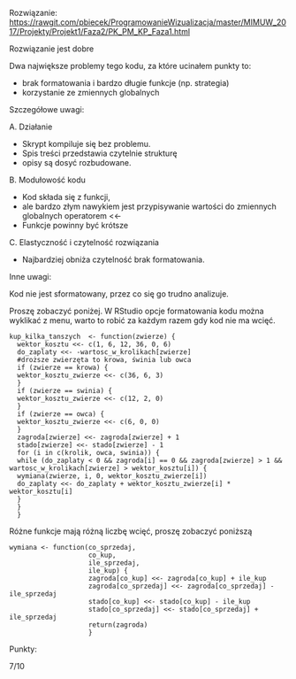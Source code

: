 Rozwiązanie:
https://rawgit.com/pbiecek/ProgramowanieWizualizacja/master/MIMUW_2017/Projekty/Projekt1/Faza2/PK_PM_KP_Faza1.html

Rozwiązanie jest dobre

Dwa największe problemy tego kodu, za które ucinałem punkty to:
- brak formatowania i bardzo długie funkcje (np. strategia)
- korzystanie ze zmiennych globalnych

Szczegółowe uwagi:

A. Działanie

* Skrypt kompiluje się bez problemu.
* Spis treści przedstawia czytelnie strukturę
* opisy są dosyć rozbudowane.

B. Modułowość kodu
  
* Kod składa się z funkcji, 
* ale bardzo złym nawykiem jest przypisywanie wartości do zmiennych globalnych operatorem <<- 
* Funkcje powinny być krótsze

C. Elastyczność i czytelność rozwiązania

* Najbardziej obniża czytelność brak formatowania.


Inne uwagi:

Kod nie jest sformatowany, przez co się go trudno analizuje.

Proszę zobaczyć poniżej.
W RStudio opcje formatowania kodu można wyklikać z menu, warto to robić za każdym razem gdy kod nie ma wcięć.

```
kup_kilka_tanszych  <- function(zwierze) {
  wektor_kosztu <<- c(1, 6, 12, 36, 0, 6)
  do_zaplaty <<- -wartosc_w_krolikach[zwierze]
  #droższe zwierzęta to krowa, świnia lub owca
  if (zwierze == krowa) {
  wektor_kosztu_zwierze <<- c(36, 6, 3)
  }
  if (zwierze == swinia) {
  wektor_kosztu_zwierze <<- c(12, 2, 0)
  }
  if (zwierze == owca) {
  wektor_kosztu_zwierze <<- c(6, 0, 0)
  }
  zagroda[zwierze] <<- zagroda[zwierze] + 1
  stado[zwierze] <<- stado[zwierze] - 1
  for (i in c(krolik, owca, swinia)) {
  while (do_zaplaty < 0 && zagroda[i] == 0 && zagroda[zwierze] > 1 && wartosc_w_krolikach[zwierze] > wektor_kosztu[i]) {
  wymiana(zwierze, i, 0, wektor_kosztu_zwierze[i])
  do_zaplaty <<- do_zaplaty + wektor_kosztu_zwierze[i] * wektor_kosztu[i]
  }
  }
  }
```
Różne funkcje mają różną liczbę wcięć, proszę zobaczyć poniższą
```
wymiana <- function(co_sprzedaj,
                    co_kup,
                    ile_sprzedaj,
                    ile_kup) {
                    zagroda[co_kup] <<- zagroda[co_kup] + ile_kup
                    zagroda[co_sprzedaj] <<- zagroda[co_sprzedaj] - ile_sprzedaj
                    stado[co_kup] <<- stado[co_kup] - ile_kup
                    stado[co_sprzedaj] <<- stado[co_sprzedaj] + ile_sprzedaj
                    return(zagroda)
                    }
```

Punkty:

7/10


